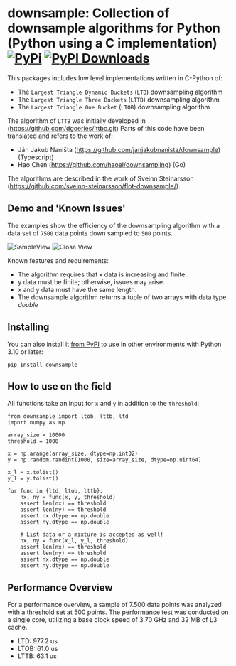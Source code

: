 # downsample: Collection of downsample algorithms for Python (Python using a C implementation) [![PyPi](https://img.shields.io/pypi/v/downsample?color=blue)](https://pypi.org/project/downsample/) [![PyPI Downloads](https://img.shields.io/pypi/dm/downsample.svg?label=PyPI%20downloads)](https://pypi.org/project/downsample/)

This packages includes low level implementations written in C-Python of:

- The `Largest Triangle Dynamic Buckets` (`LTD`) downsampling algorithm
- The `Largest Triangle Three Buckets` (`LTTB`) downsampling algorithm
- The `Largest Triangle One Bucket` (`LTOB`) downsampling algorithm

The algorithm of `LTTB` was initially developed in (https://github.com/dgoeries/lttbc.git)
Parts of this code have been translated and refers to the work of:

- Ján Jakub Naništa (https://github.com/janjakubnanista/downsample) (Typescript)
- Hao Chen (https://github.com/haoel/downsampling) (Go)

The algorithms are described in the work of Sveinn Steinarsson (https://github.com/sveinn-steinarsson/flot-downsample/).

## Demo and 'Known Issues'

The examples show the efficiency of the downsampling algorithm with a data set of ``7500``
data points down sampled to ``500`` points.

![SampleView](images/data.png)
![Close View](images/closedata.png)

Known features and requirements:

- The algorithm requires that x data is increasing and finite.
- y data must be finite; otherwise, issues may arise.
- x and y data must have the same length.
- The downsample algorithm returns a tuple of two arrays with data type *double*

## Installing

You can also install it [from PyPI](https://pypi.org/project/downsample/)
to use in other environments with Python 3.10 or later:

    pip install downsample

## How to use on the field

All functions take an input for ``x`` and ``y`` in addition to the ``threshold``:

    from downsample import ltob, lttb, ltd
    import numpy as np

    array_size = 10000
    threshold = 1000

    x = np.arange(array_size, dtype=np.int32)
    y = np.random.randint(1000, size=array_size, dtype=np.uint64)

    x_l = x.tolist()
    y_l = y.tolist()

    for func in {ltd, ltob, lttb}:
        nx, ny = func(x, y, threshold)
        assert len(nx) == threshold
        assert len(ny) == threshold
        assert nx.dtype == np.double
        assert ny.dtype == np.double

        # List data or a mixture is accepted as well!
        nx, ny = func(x_l, y_l, threshold)
        assert len(nx) == threshold
        assert len(ny) == threshold
        assert nx.dtype == np.double
        assert ny.dtype == np.double

## Performance Overview

For a performance overview, a sample of 7.500 data points was analyzed with a
threshold set at 500 points. The performance test was conducted on a single core,
utilizing a base clock speed of 3.70 GHz and 32 MB of L3 cache.

- LTD: 977.2 us
- LTOB: 61.0 us
- LTTB: 63.1 us

